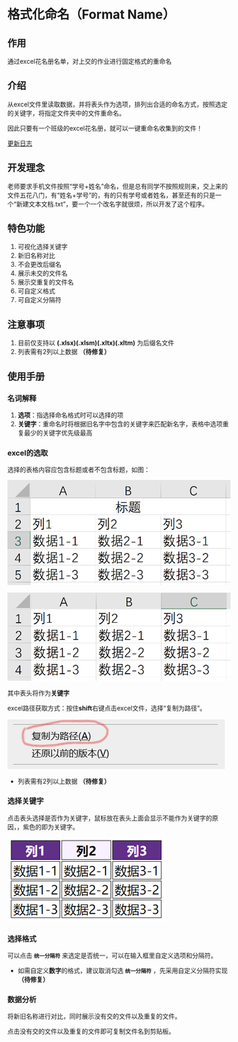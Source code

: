 # 格式化命名（Format Name）

## 作用

通过excel花名册名单，对上交的作业进行固定格式的重命名

## 介绍

从excel文件里读取数据，并将表头作为选项，排列出合适的命名方式，按照选定的关键字，将指定文件夹中的文件重命名。

因此只要有一个班级的excel花名册，就可以一键重命名收集到的文件！

[更新日志](https://cxh1205.gitee.io/formatname/updata.html)

## 开发理念

老师要求手机文件按照“学号+姓名”命名，但是总有同学不按照规则来，交上来的文件五花八门，有“姓名+学号”的，有的只有学号或者姓名，甚至还有的只是一个“新建文本文档.txt”，要一个一个改名字就很烦，所以开发了这个程序。

## 特色功能

1. 可视化选择关键字
2. 新旧名称对比
3. 不会更改后缀名
4. 展示未交的文件名
5. 展示交重复的文件名
6. 可自定义格式
7. 可自定义分隔符


## 注意事项

1. 目前仅支持以 **(.xlsx)(.xlsm)(.xltx)(.xltm)** 为后缀名文件
2. 列表需有2列以上数据 **（待修复）**

## 使用手册

### 名词解释

1. **选项**：指选择命名格式时可以选择的项
2. **关键字**：重命名时将根据旧名字中包含的关键字来匹配新名字，表格中选项重复最少的关键字优先级最高

### excel的选取

选择的表格内容应包含标题或者不包含标题，如图：

![1](image/1.png)

![2](image/2.png)

其中表头将作为**关键字**

excel路径获取方式：按住**shift**右键点击excel文件，选择“复制为路径”。

![3](image/3.png)

* 列表需有2列以上数据 **（待修复）**

### 选择关键字

点击表头选择是否作为关键字，鼠标放在表头上面会显示不能作为关键字的原因，，紫色的即为关键字。

![4](image/4.png)

### 选择格式

可以点击 **`统一分隔符`** 来选定是否统一，可以在输入框里自定义选项和分隔符。

* 如需自定义**数字**的格式，建议取消勾选 **`统一分隔符`** ，先采用自定义分隔符实现 **（待修复）**

### 数据分析

将新旧名称进行对比，同时展示没有交的文件以及重复的文件。

点击没有交的文件以及重复的文件即可复制文件名到剪贴板。